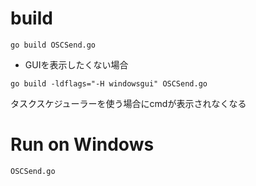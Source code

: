 # build

```
go build OSCSend.go
```

- GUIを表示したくない場合
```
go build -ldflags="-H windowsgui" OSCSend.go
```
タスクスケジューラーを使う場合にcmdが表示されなくなる


# Run on Windows

```
OSCSend.go
```